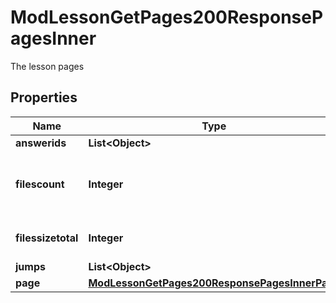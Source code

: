 

# ModLessonGetPages200ResponsePagesInner

The lesson pages

## Properties

| Name | Type | Description | Notes |
|------------ | ------------- | ------------- | -------------|
|**answerids** | **List&lt;Object&gt;** |  |  [optional] |
|**filescount** | **Integer** | The total number of files attached to the page |  [optional] |
|**filessizetotal** | **Integer** | The total size of the files |  [optional] |
|**jumps** | **List&lt;Object&gt;** |  |  [optional] |
|**page** | [**ModLessonGetPages200ResponsePagesInnerPage**](ModLessonGetPages200ResponsePagesInnerPage.md) |  |  [optional] |



